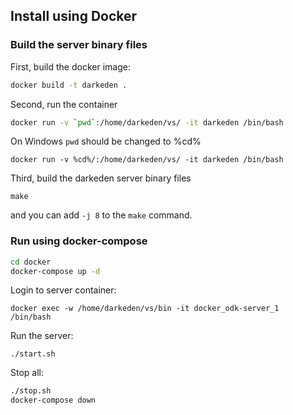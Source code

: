 ## Install using Docker

### Build the server binary files

First, build the docker image:

```bash
docker build -t darkeden .
```

Second, run the container

```bash
docker run -v `pwd`:/home/darkeden/vs/ -it darkeden /bin/bash
```

On Windows `pwd` should be changed to %cd%

```
docker run -v %cd%/:/home/darkeden/vs/ -it darkeden /bin/bash
```

Third, build the darkeden server binary files

```
make
```

and you can add `-j 8` to the `make` command.


### Run using docker-compose


```sh
cd docker
docker-compose up -d
```

Login to server container:

```
docker exec -w /home/darkeden/vs/bin -it docker_odk-server_1  /bin/bash
```

Run the server:

```
./start.sh
```


Stop all:

```sh
./stop.sh
docker-compose down
```
